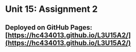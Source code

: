 # Unit 15: Assignment 2

## Deployed on GitHub Pages: [https://hc434013.github.io/L3U15A2/](https://hc434013.github.io/L3U15A2/)